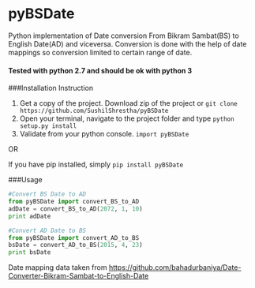 # pyBSDate
Python implementation of Date conversion From Bikram Sambat(BS) to English Date(AD) and viceversa.
Conversion is done with the help of date mappings so conversion limited to certain range of date.
#### Tested with python 2.7 and should be ok with python 3

###Installation Instruction
1. Get a copy of the project. Download zip of the project or ```git clone https://github.com/SushilShrestha/pyBSDate``` 
2. Open your terminal, navigate to the project folder and type
```python setup.py install```
3. Validate from your python console.
```import pyBSDate```

OR 

If you have pip installed, simply
```pip install pyBSDate```

###Usage
```python
#Convert BS Date to AD
from pyBSDate import convert_BS_to_AD
adDate = convert_BS_to_AD(2072, 1, 10)
print adDate

#Convert AD Date to BS
from pyBSDate import convert_AD_to_BS
bsDate = convert_AD_to_BS(2015, 4, 23)
print bsDate
```
Date mapping data taken from 
https://github.com/bahadurbaniya/Date-Converter-Bikram-Sambat-to-English-Date
